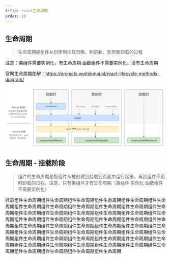 ```yaml
---
title: react生命周期
order: 10
---
```


## 生命周期

> 生命周期是组件从创建到挂载页面，到更新，到页面卸载的过程

注意：类组件需要实例化，有生命周期 函数组件不需要实例化，没有生命周期

官网生命周期图解：https://projects.wojtekmaj.pl/react-lifecycle-methods-diagram/

![](https://raw.githubusercontent.com/GYBSL/ImageUpload/main/image/life.png)

## 生命周期 - 挂载阶段

> 组件的生命周期是指组件从被创建到挂载到页面中运行起来，再到组件不用时卸载的过程，注意，只有类组件才有生命周期（类组件 实例化 函数组件 不需要实例化）

挂载组件生命周期组件生命周期组件生命周期组件生命周期组件生命周期组件生命周期组件生命周期组件生命周期组件生命周期组件生命周期组件生命周期组件生命周期组件生命周期组件生命周期组件生命周期组件生命周期组件生命周期组件生命周期组件生命周期组件生命周期组件生命周期组件生命周期组件生命周期组件生命周期组件生命周期组件生命周期组件生命周期组件生命周期组件生命周期组件生命周期组件生命周期组件生命周期组件生命周期组件生命周期组件生命周期组件生命周期组件生命周期组件生命周期组件生命周期组件生命周期组件生命周期组件生命周期组件生命周期组件生命周期组件生命周期组件生命周期组件生命周期组件生命周期组件生命周期组件生命周期组件生命周期组件生命周期
